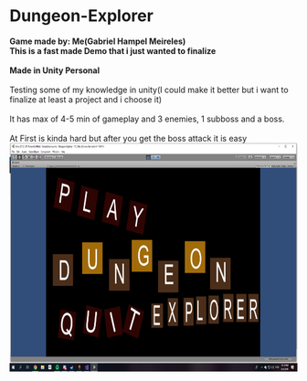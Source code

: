 # Dungeon-Explorer

<b>Game made by: Me(Gabriel Hampel Meireles)</b>
<br><b>This is a fast made Demo that i just wanted to finalize</b></br>
<br><b>Made in Unity Personal</b></br>
<br>Testing some of my knowledge in unity(I could make it better but i want to finalize at least a project and i choose it)</br>
<br>It has max of 4-5 min of gameplay and 3 enemies, 1 subboss and a boss.</br>
<br>At First is kinda hard but after you get the boss attack it is easy</br>
<img src="https://github.com/Obleynixx/Dungeon-Explorer/blob/master/DE.png" alt="Dungeon_ExplorerSCS" width="600" height="400">


